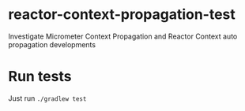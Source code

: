 # reactor-context-propagation-test
Investigate Micrometer Context Propagation and Reactor Context auto propagation developments

# Run tests
Just run `./gradlew test`
